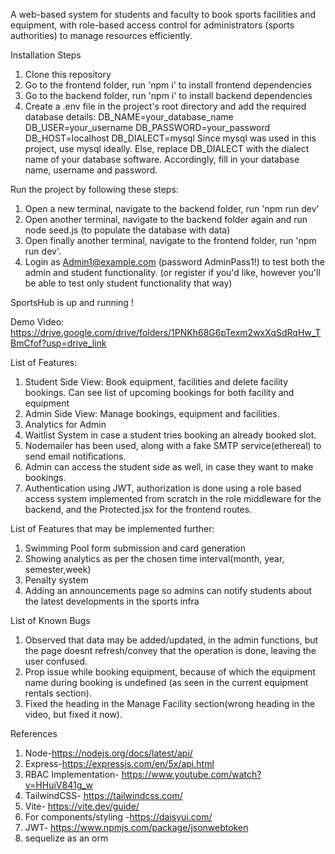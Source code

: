 A web-based system for students and faculty to book sports facilities and equipment, with role-based access control for administrators (sports authorities) to manage resources efficiently.

Installation Steps

1. Clone this repository
2. Go to the frontend folder, run 'npm i' to install frontend dependencies
3. Go to the backend folder, run 'npm i' to install backend dependencies
4. Create a .env file in the project's root directory and add the required database details: DB_NAME=your_database_name DB_USER=your_username DB_PASSWORD=your_password DB_HOST=localhost DB_DIALECT=mysql Since mysql was used in this project, use mysql ideally. Else, replace DB_DIALECT with the dialect name of your database software. Accordingly, fill in your database name, username and password.

Run the project by following these steps:

1. Open a new terminal, navigate to the backend folder, run 'npm run dev'
2. Open another terminal, navigate to the backend folder again and run node seed.js (to populate the database with data)
3. Open finally another terminal, navigate to the frontend folder, run 'npm run dev'.
4. Login as Admin1@example.com (password AdminPass1!) to test both the admin and student functionality. (or register if you'd like, however you'll be able to test only student functionality that way)

SportsHub is up and running !

Demo Video: https://drive.google.com/drive/folders/1PNKh68G6pTexm2wxXqSdRqHw_TBmCfof?usp=drive_link

List of Features:

1. Student Side View: Book equipment, facilities and delete facility bookings. Can see list of upcoming bookings for both facility and equipment
2. Admin Side View: Manage bookings, equipment and facilities.
3. Analytics for Admin
4. Waitlist System in case a student tries booking an already booked slot.
5. Nodemailer has been used, along with a fake SMTP service(ethereal) to send email notifications.
6. Admin can access the student side as well, in case they want to make bookings.
7. Authentication using JWT, authorization is done using a role based access system implemented from scratch in the role middleware for the backend, and the Protected.jsx for the frontend routes.

List of Features that may be implemented further:

1. Swimming Pool form submission and card generation
2. Showing analytics as per the chosen time interval(month, year, semester,week)
3. Penalty system
4. Adding an announcements page so admins can notify students about the latest developments in the sports infra

List of Known Bugs

1. Observed that data may be added/updated, in the admin functions, but the page doesnt refresh/convey that the operation is done, leaving the user confused.
2. Prop issue while booking equipment, because of which the equipment name during booking is undefined (as seen in the current equipment rentals section).
3. Fixed the heading in the Manage Facility section(wrong heading in the video, but fixed it now).

References

1. Node-https://nodejs.org/docs/latest/api/
2. Express-https://expressjs.com/en/5x/api.html
3. RBAC Implementation- https://www.youtube.com/watch?v=HHuiV841g_w
4. TailwindCSS- https://tailwindcss.com/
5. Vite- https://vite.dev/guide/
6. For components/styling -https://daisyui.com/
7. JWT- https://www.npmjs.com/package/jsonwebtoken
8. sequelize as an orm
